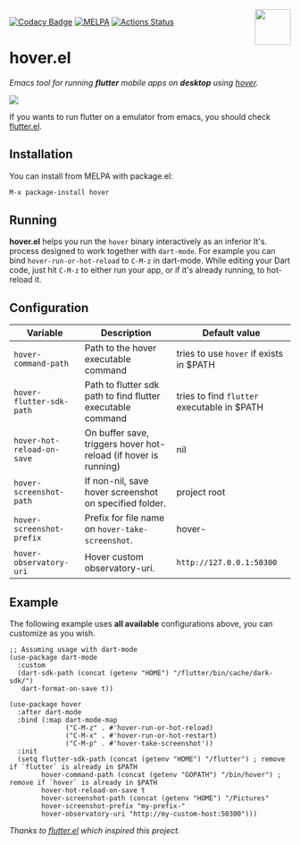 <img align="right"  src="https://github.com/go-flutter-desktop/hover/blob/master/assets/app/icon.png" width="64"/>

[![Codacy Badge](https://api.codacy.com/project/badge/Grade/e4f033c5a0b7449199c56e0943f1949a)](https://app.codacy.com/manual/ericdallo/hover.el?utm_source=github.com&utm_medium=referral&utm_content=ericdallo/hover.el&utm_campaign=Badge_Grade_Dashboard)
[![MELPA](https://melpa.org/packages/hover-badge.svg)](https://melpa.org/#/hover)
[![Actions Status](https://github.com/ericdallo/hover.el/workflows/Tests%20CI/badge.svg)](https://github.com/ericdallo/hover.el/actions)

# hover.el

_Emacs tool for running **flutter** mobile apps on **desktop** using [hover](https://github.com/go-flutter-desktop/hover)._

<img src="https://github.com/ericdallo/hover.el/blob/screenshots/usage.gif"/>

If you wants to run flutter on a emulator from emacs, you should check [flutter.el](https://github.com/amake/flutter.el).

## Installation

You can install from MELPA with package.el:

```bash
M-x package-install hover
```

## Running
**hover.el** helps you run the `hover` binary interactively as an inferior It's. process designed to work together with `dart-mode`.
For example you can bind `hover-run-or-hot-reload` to `C-M-z` in dart-mode. While editing your Dart code, just hit `C-M-z` to either run your app, or if it's already running, to hot-reload it.

## Configuration

| Variable                   | Description                                                     | Default value                               |
| -------------------------- | --------------------------------------------------------------- | ------------------------------------------- |
| `hover-command-path`       | Path to the hover executable command                            | tries to use `hover` if exists in $PATH     |
| `hover-flutter-sdk-path`   | Path to flutter sdk path to find flutter executable command     | tries to find `flutter` executable in $PATH |
| `hover-hot-reload-on-save` | On buffer save, triggers hover hot-reload (if hover is running) | nil                                         |
| `hover-screenshot-path`    | If non-nil, save hover screenshot on specified folder.          | project root                                |
| `hover-screenshot-prefix`  | Prefix for file name on `hover-take-screenshot`.                | hover-                                      |
| `hover-observatory-uri`    | Hover custom observatory-uri.                                   | `http://127.0.0.1:50300`                    |

## Example

The following example uses **all available** configurations above, you can customize as you wish.

```elisp
;; Assuming usage with dart-mode
(use-package dart-mode
  :custom
  (dart-sdk-path (concat (getenv "HOME") "/flutter/bin/cache/dark-sdk/")
   dart-format-on-save t))

(use-package hover
  :after dart-mode
  :bind (:map dart-mode-map
              ("C-M-z" . #'hover-run-or-hot-reload)
              ("C-M-x" . #'hover-run-or-hot-restart)
              ("C-M-p" . #'hover-take-screenshot'))
  :init
  (setq flutter-sdk-path (concat (getenv "HOME") "/flutter") ; remove if `flutter` is already in $PATH
        hover-command-path (concat (getenv "GOPATH") "/bin/hover") ; remove if `hover` is already in $PATH
        hover-hot-reload-on-save t
        hover-screenshot-path (concat (getenv "HOME") "/Pictures"
        hover-screenshot-prefix "my-prefix-"
        hover-observatory-uri "http://my-custom-host:50300")))
```

_Thanks to [flutter.el](https://github.com/amake/flutter.el) which inspired this project._
